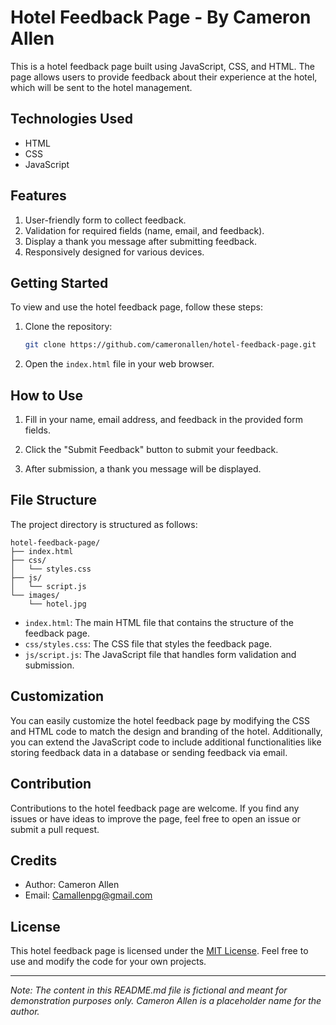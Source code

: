 # Hotel Feedback Page - By Cameron Allen

This is a hotel feedback page built using JavaScript, CSS, and HTML. The page allows users to provide feedback about their experience at the hotel, which will be sent to the hotel management.

## Technologies Used

- HTML
- CSS
- JavaScript

## Features

1. User-friendly form to collect feedback.
2. Validation for required fields (name, email, and feedback).
3. Display a thank you message after submitting feedback.
4. Responsively designed for various devices.

## Getting Started

To view and use the hotel feedback page, follow these steps:

1. Clone the repository:

   ```bash
   git clone https://github.com/cameronallen/hotel-feedback-page.git
   ```

2. Open the `index.html` file in your web browser.

## How to Use

1. Fill in your name, email address, and feedback in the provided form fields.

2. Click the "Submit Feedback" button to submit your feedback.

3. After submission, a thank you message will be displayed.

## File Structure

The project directory is structured as follows:

```
hotel-feedback-page/
├── index.html
├── css/
│   └── styles.css
├── js/
│   └── script.js
└── images/
    └── hotel.jpg
```

- `index.html`: The main HTML file that contains the structure of the feedback page.
- `css/styles.css`: The CSS file that styles the feedback page.
- `js/script.js`: The JavaScript file that handles form validation and submission.


## Customization

You can easily customize the hotel feedback page by modifying the CSS and HTML code to match the design and branding of the hotel. Additionally, you can extend the JavaScript code to include additional functionalities like storing feedback data in a database or sending feedback via email.

## Contribution

Contributions to the hotel feedback page are welcome. If you find any issues or have ideas to improve the page, feel free to open an issue or submit a pull request.

## Credits

- Author: Cameron Allen
- Email: Camallenpg@gmail.com

## License

This hotel feedback page is licensed under the [MIT License](LICENSE). Feel free to use and modify the code for your own projects.

---
*Note: The content in this README.md file is fictional and meant for demonstration purposes only. Cameron Allen is a placeholder name for the author.*
